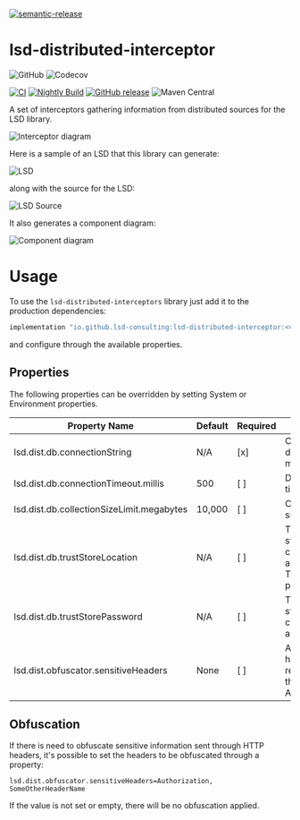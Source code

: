 [![semantic-release](https://img.shields.io/badge/semantic-release-e10079.svg?logo=semantic-release)](https://github.com/semantic-release/semantic-release)

# lsd-distributed-interceptor

![GitHub](https://img.shields.io/github/license/lsd-consulting/lsd-distributed-interceptors)
![Codecov](https://img.shields.io/codecov/c/github/lsd-consulting/lsd-distributed-interceptors)

[![CI](https://github.com/lsd-consulting/lsd-distributed-interceptors/actions/workflows/ci.yml/badge.svg)](https://github.com/lsd-consulting/lsd-distributed-interceptors/actions/workflows/ci.yml)
[![Nightly Build](https://github.com/lsd-consulting/lsd-distributed-interceptors/actions/workflows/nightly.yml/badge.svg)](https://github.com/lsd-consulting/lsd-distributed-interceptors/actions/workflows/nightly.yml)
[![GitHub release](https://img.shields.io/github/release/lsd-consulting/lsd-distributed-interceptors)](https://github.com/lsd-consulting/lsd-distributed-interceptors/releases)
![Maven Central](https://img.shields.io/maven-central/v/io.github.lsd-consulting/lsd-distributed-interceptor)

A set of interceptors gathering information from distributed sources for the LSD library.

![Interceptor diagram](https://github.com/lsd-consulting/lsd-distributed-interceptors/blob/master/image/lsd-distributed-interceptor.png?raw=true)

Here is a sample of an LSD that this library can generate:

![LSD](https://github.com/lsd-consulting/lsd-distributed-interceptors/blob/master/image/lsd-example.png?raw=true)

along with the source for the LSD:

![LSD Source](https://github.com/lsd-consulting/lsd-distributed-interceptors/blob/master/image/lsd-source-example.png?raw=true)

It also generates a component diagram:

![Component diagram](https://github.com/lsd-consulting/lsd-distributed-interceptors/blob/master/image/lsd-component-diagram-example.png?raw=true)

# Usage

To use the `lsd-distributed-interceptors` library just add it to the production dependencies:

```groovy
implementation "io.github.lsd-consulting:lsd-distributed-interceptor:<version>"
```

and configure through the available properties.

## Properties

The following properties can be overridden by setting System or Environment properties.

| Property Name        | Default     | Required | Description |
| ----------- | ----------- | ------------ | ------------ |
| lsd.dist.db.connectionString | N/A | [x] | Connection string to the database, eg. mongodb://localhost:27017 |
| lsd.dist.db.connectionTimeout.millis | 500 | [ ] | Database connection timeout. |
| lsd.dist.db.collectionSizeLimit.megabytes | 10,000 | [ ] | Capped database collection size in megabytes. |
| lsd.dist.db.trustStoreLocation | N/A | [ ] | The location of the trust store containing the certificate of the signing authority (only required for TLS where the certificate if provided). |
| lsd.dist.db.trustStorePassword | N/A | [ ] | The password to the trust store containing the certificate of the signing authority. |
| lsd.dist.obfuscator.sensitiveHeaders | None | [ ] | A comma delimited list of header names that will be removed before storing in the database, eg. Authorization,JWT |

## Obfuscation

If there is need to obfuscate sensitive information sent through HTTP headers, it's possible to set the headers to be
obfuscated through a property:

```properties
lsd.dist.obfuscator.sensitiveHeaders=Authorization, SomeOtherHeaderName
```

If the value is not set or empty, there will be no obfuscation applied.
